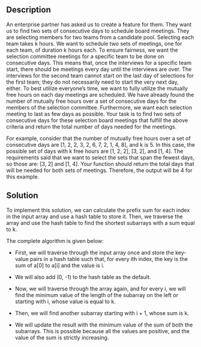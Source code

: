 ## Description

An enterprise partner has asked us to create a feature for them. They want us to find two sets of consecutive days to schedule board meetings. They are selecting members for two teams from a candidate pool. Selecting each team takes k hours. We want to schedule two sets of meetings, one for each team, of duration k hours each. To ensure fairness, we want the selection committee meetings for a specific team to be done on consecutive days. This means that, once the interviews for a specific team start, there should be meetings every day until the interviews are over. The interviews for the second team cannot start on the last day of selections for the first team; they do not necessarily need to start the very next day, either. To best utilize everyone’s time, we want to fully utilize the mutually free hours on each day meetings are scheduled. We have already found the number of mutually free hours over a set of consecutive days for the members of the selection committee. Furthermore, we want each selection meeting to last as few days as possible. Your task is to find two sets of consecutive days for these selection board meetings that fulfill the above criteria and return the total number of days needed for the meetings.

For example, consider that the number of mutually free hours over a set of consecutive days are [1, 2, 2, 3, 2, 6, 7, 2, 1, 4, 8], and k is 5. In this case, the possible set of days with k free hours are [1, 2, 2], [3, 2], and [1, 4]. The requirements said that we want to select the sets that span the fewest days, so those are: [3, 2] and [1, 4]. Your function should return the total days that will be needed for both sets of meetings. Therefore, the output will be 4 for this example.

## Solution

To implement this solution, we can calculate the prefix sum for each index in the input array and use a hash table to store it. Then, we traverse the array and use the hash table to find the shortest subarrays with a sum equal to k.

The complete algorithm is given below:

* First, we will traverse through the input array once and store the key-value pairs in a hash table such that, for every ith index, the key is the sum of a[0] to a[i] and the value is i.

* We will also add (0, -1) to the hash table as the default.

* Now, we will traverse through the array again, and for every i, we will find the minimum value of the length of the subarray on the left or starting with i, whose value is equal to k.

* Then, we will find another subarray starting with i + 1, whose sum is k.

* We will update the result with the minimum value of the sum of both the subarrays. This is possible because all the values are positive, and the value of the sum is strictly increasing.
